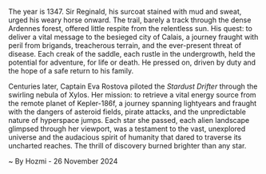 
The year is 1347.  Sir Reginald, his surcoat stained with mud and sweat, urged his weary horse onward.  The trail, barely a track through the dense Ardennes forest, offered little respite from the relentless sun.  His quest: to deliver a vital message to the besieged city of Calais, a journey fraught with peril from brigands, treacherous terrain, and the ever-present threat of disease. Each creak of the saddle, each rustle in the undergrowth, held the potential for adventure, for life or death.  He pressed on, driven by duty and the hope of a safe return to his family.

Centuries later, Captain Eva Rostova piloted the *Stardust Drifter* through the swirling nebula of Xylos.  Her mission: to retrieve a vital energy source from the remote planet of Kepler-186f, a journey spanning lightyears and fraught with the dangers of asteroid fields, pirate attacks, and the unpredictable nature of hyperspace jumps.  Each star she passed, each alien landscape glimpsed through her viewport, was a testament to the vast, unexplored universe and the audacious spirit of humanity that dared to traverse its uncharted reaches.  The thrill of discovery burned brighter than any star.

~ By Hozmi - 26 November 2024

